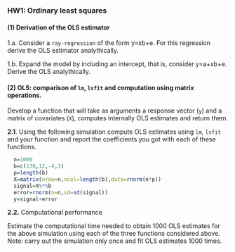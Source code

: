 ###  HW1: Ordinary least squares


#### (1) Derivation of the OLS estimator

1.a. Consider a `ray-regression` of the form y=xb+e. For this regression derive the OLS estimator analythically.

1.b. Expand the model by including an intercept, that is, consider y=a+xb+e. Derive the OLS analythically.


#### (2) OLS: comparison of `lm`, `lsfit` and computation using matrix operations.

Develop a function that will take as arguments a response vector (`y`) and a matrix of covariates (`X`), computes internally OLS estimates and return them.


**2.1**. Using the following simulation compute OLS estimates using `lm`, `lsfit` and your function and report the coefficients you got with
each of these functions.


```r
  n=1000
  b=c(130,12,-4,3)
  p=length(b)
  X=matrix(nrow=n,ncol=length(b),data=rnorm(n*p))
  signal=X%*%b
  error=rnorm(n=n,sd=sd(signal))
  y=signal+error
```

**2.2.** Computational performance

Estimate the computational time needed to obtain 1000 OLS estimates for the above simulation using each of the three functions considered above.
Note: carry out the simulation only once and fit OLS estimates 1000 times.


